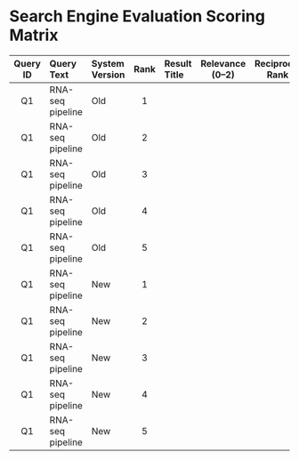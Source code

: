 # Search Engine Evaluation Scoring Matrix

| Query ID | Query Text       | System Version | Rank | Result Title | Relevance (0–2) | Reciprocal Rank | Log2(Rank+1) | DCG Contribution |
|:--------:|:-----------------|:---------------|:----:|:--------------|:----------------:|:----------------:|:--------------:|:------------------:|
| Q1       | RNA-seq pipeline | Old            | 1    |               |                  |                  |                |                    |
| Q1       | RNA-seq pipeline | Old            | 2    |               |                  |                  |                |                    |
| Q1       | RNA-seq pipeline | Old            | 3    |               |                  |                  |                |                    |
| Q1       | RNA-seq pipeline | Old            | 4    |               |                  |                  |                |                    |
| Q1       | RNA-seq pipeline | Old            | 5    |               |                  |                  |                |                    |
| Q1       | RNA-seq pipeline | New            | 1    |               |                  |                  |                |                    |
| Q1       | RNA-seq pipeline | New            | 2    |               |                  |                  |                |                    |
| Q1       | RNA-seq pipeline | New            | 3    |               |                  |                  |                |                    |
| Q1       | RNA-seq pipeline | New            | 4    |               |                  |                  |                |                    |
| Q1       | RNA-seq pipeline | New            | 5    |               |                  |                  |                |                    |
